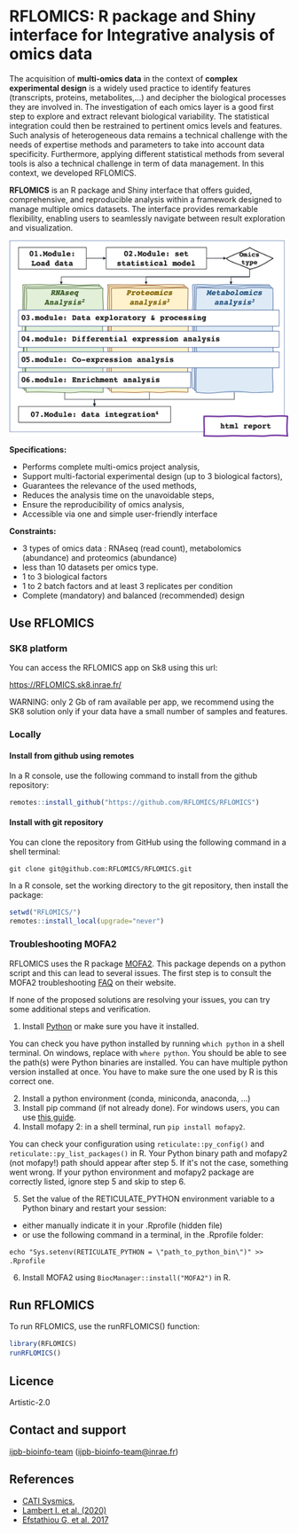 # RFLOMICS: R package and Shiny interface for Integrative analysis of omics data

The acquisition of **multi-omics data** in the context of **complex experimental design** is a widely used practice to identify features (transcripts, proteins, metabolites,...) and decipher the biological processes they are involved in. The investigation of each omics layer is a good first step to explore and extract relevant biological variability. The statistical integration could then be restrained to pertinent omics levels and features. Such analysis of heterogeneous data remains a technical challenge with the needs of expertise methods and parameters to take into account data specificity. Furthermore, applying different statistical methods from several tools is also a technical challenge in term of data management. In this context, we developed RFLOMICS.

**RFLOMICS** is an R package and Shiny interface that offers guided, comprehensive, and reproducible analysis within a framework designed to manage multiple omics datasets. The interface provides remarkable flexibility, enabling users to seamlessly navigate between result exploration and visualization.

<img src="man/figures/workflow.png" align="center" width="600"/>

**Specifications:**

- Performs complete multi-omics project analysis,
- Support multi-factorial experimental design (up to 3 biological factors), 
- Guarantees the relevance of the used methods,
- Reduces the analysis time on the unavoidable steps,
- Ensure the reproducibility of omics analysis,
- Accessible via one and simple user-friendly interface

**Constraints:**

- 3 types of omics data : RNAseq (read count), metabolomics (abundance) and proteomics (abundance)
- less than 10 datasets per omics type.
- 1 to 3 biological factors
- 1 to 2 batch factors and at least 3 replicates per condition
- Complete (mandatory) and balanced (recommended) design 

## Use RFLOMICS

### SK8 platform
You can access the RFLOMICS app on Sk8 using this url: 

https://RFLOMICS.sk8.inrae.fr/

WARNING: only 2 Gb of ram available per app, we recommend using the SK8 solution 
only if your data have a small number of samples and features. 

### Locally 

#### Install from github using remotes 
In a R console, use the following command to install from the github repository:

``` r
remotes::install_github("https://github.com/RFLOMICS/RFLOMICS")
```

#### Install with git repository 

You can clone the repository from GitHub using the following command in a 
shell terminal: 

```  
git clone git@github.com:RFLOMICS/RFLOMICS.git
```

In a R console, set the working directory to the git repository, then install
the package:

``` r
setwd("RFLOMICS/")
remotes::install_local(upgrade="never")
```

### Troubleshooting MOFA2

RFLOMICS uses the R package [MOFA2](https://www.bioconductor.org/packages/release/bioc/html/MOFA2.html). 
This package depends on a python script and this
can lead to several issues. The first step is to consult the MOFA2 troubleshooting
[FAQ](https://biofam.github.io/MOFA2/troubleshooting.html) on their website.

If none of the proposed solutions are resolving your issues, you can try some
additional steps and verification. 

1. Install [Python](https://www.python.org/downloads/) or make sure you have it installed.

You can check you have python installed by running `which python` in a shell terminal. 
On windows, replace with `where python`. You should be able to see the path(s) were
Python binaries are installed. You can have multiple python version installed at once.
You have to make sure the one used by R is this correct one. 

2. Install a python environment (conda, miniconda, anaconda, ...)
3. Install pip command (if not already done). For windows users, you can use [this guide](https://phoenixnap.com/kb/install-pip-windows).
4. Install mofapy 2: in a shell terminal, run `pip install mofapy2`.

You can check your configuration using `reticulate::py_config()` and 
`reticulate::py_list_packages()` in R. 
Your Python binary path and mofapy2 (not mofapy!) path should appear 
after step 5. If it's not the case, something went wrong. 
If your python environment and mofapy2 package are correctly listed, 
ignore step 5 and skip to step 6.

5. Set the value of the RETICULATE_PYTHON environment variable to a Python 
binary and restart your session:
* either manually indicate it in your .Rprofile (hidden file) 
* or use the following command in a terminal, in the .Rprofile folder:

```
echo "Sys.setenv(RETICULATE_PYTHON = \"path_to_python_bin\")" >> .Rprofile
```
6. Install MOFA2 using `BiocManager::install("MOFA2")` in R. 


## Run RFLOMICS

To run RFLOMICS, use the runRFLOMICS() function:

``` r
library(RFLOMICS)
runRFLOMICS()
```

## Licence
Artistic-2.0


## Contact and support
[ijpb-bioinfo-team](mailto:ijpb-bioinfo-team@inrae.fr) (ijpb-bioinfo-team@inrae.fr)

## References
-   [CATI Sysmics](https://sysmics.cati.inrae.fr/),
-   [Lambert I. et al. (2020)](https://plantmethods.biomedcentral.com/articles/10.1186/s13007-020-00611-7)
-   [Efstathiou G, et al. 2017](https://academic.oup.com/nar/article/45/W1/W300/3829200)
